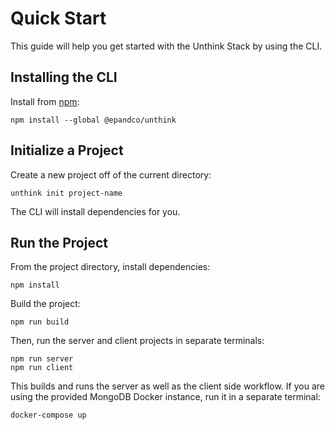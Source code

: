 # Quick Start

This guide will help you get started with the Unthink Stack by using the CLI.

## Installing the CLI

Install from [npm](https://www.npmjs.com/package/@epandco/unthink):

    npm install --global @epandco/unthink

## Initialize a Project

Create a new project off of the current directory:

    unthink init project-name

The CLI will install dependencies for you.

## Run the Project

From the project directory, install dependencies:

    npm install

Build the project:

    npm run build

Then, run the server and client projects in separate terminals:

    npm run server
    npm run client

This builds and runs the server as well as the client side workflow. If you
are using the provided MongoDB Docker instance, run it in a separate terminal:

    docker-compose up

